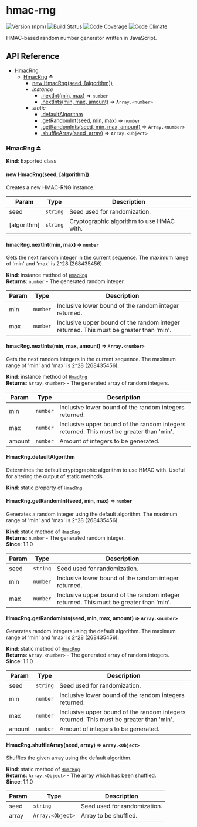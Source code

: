 # hmac-rng

[![Version (npm)](https://img.shields.io/npm/v/hmac-rng.svg)](https://npmjs.com/package/hmac-rng)
[![Build Status](https://img.shields.io/travis/kripod/hmac-rng.js/master.svg)](https://travis-ci.org/kripod/hmac-rng.js)
[![Code Coverage](https://img.shields.io/codeclimate/coverage/github/kripod/hmac-rng.js.svg)](https://codeclimate.com/github/kripod/hmac-rng.js/coverage)
[![Code Climate](https://img.shields.io/codeclimate/github/kripod/hmac-rng.js.svg)](https://codeclimate.com/github/kripod/hmac-rng.js)

HMAC-based random number generator written in JavaScript.

## API Reference

* [HmacRng](#module_HmacRng)
    * [HmacRng](#exp_module_HmacRng--HmacRng) ⏏
        * [new HmacRng(seed, [algorithm])](#new_module_HmacRng--HmacRng_new)
        * _instance_
            * [.nextInt(min, max)](#module_HmacRng--HmacRng+nextInt) ⇒ <code>number</code>
            * [.nextInts(min, max, amount)](#module_HmacRng--HmacRng+nextInts) ⇒ <code>Array.&lt;number&gt;</code>
        * _static_
            * [.defaultAlgorithm](#module_HmacRng--HmacRng.defaultAlgorithm)
            * [.getRandomInt(seed, min, max)](#module_HmacRng--HmacRng.getRandomInt) ⇒ <code>number</code>
            * [.getRandomInts(seed, min, max, amount)](#module_HmacRng--HmacRng.getRandomInts) ⇒ <code>Array.&lt;number&gt;</code>
            * [.shuffleArray(seed, array)](#module_HmacRng--HmacRng.shuffleArray) ⇒ <code>Array.&lt;Object&gt;</code>

<a name="exp_module_HmacRng--HmacRng"></a>
### HmacRng ⏏
**Kind**: Exported class  
<a name="new_module_HmacRng--HmacRng_new"></a>
#### new HmacRng(seed, [algorithm])
Creates a new HMAC-RNG instance.


| Param | Type | Description |
| --- | --- | --- |
| seed | <code>string</code> | Seed used for randomization. |
| [algorithm] | <code>string</code> | Cryptographic algorithm to use HMAC with. |

<a name="module_HmacRng--HmacRng+nextInt"></a>
#### hmacRng.nextInt(min, max) ⇒ <code>number</code>
Gets the next random integer in the current sequence.The maximum range of 'min' and 'max' is 2^28 (268435456).

**Kind**: instance method of <code>[HmacRng](#exp_module_HmacRng--HmacRng)</code>  
**Returns**: <code>number</code> - The generated random integer.  

| Param | Type | Description |
| --- | --- | --- |
| min | <code>number</code> | Inclusive lower bound of the random integer returned. |
| max | <code>number</code> | Inclusive upper bound of the random integer returned. This must be greater than 'min'. |

<a name="module_HmacRng--HmacRng+nextInts"></a>
#### hmacRng.nextInts(min, max, amount) ⇒ <code>Array.&lt;number&gt;</code>
Gets the next random integers in the current sequence.The maximum range of 'min' and 'max' is 2^28 (268435456).

**Kind**: instance method of <code>[HmacRng](#exp_module_HmacRng--HmacRng)</code>  
**Returns**: <code>Array.&lt;number&gt;</code> - The generated array of random integers.  

| Param | Type | Description |
| --- | --- | --- |
| min | <code>number</code> | Inclusive lower bound of the random integers returned. |
| max | <code>number</code> | Inclusive upper bound of the random integers returned. This must be greater than 'min'. |
| amount | <code>number</code> | Amount of integers to be generated. |

<a name="module_HmacRng--HmacRng.defaultAlgorithm"></a>
#### HmacRng.defaultAlgorithm
Determines the default cryptographic algorithm to use HMAC with.Useful for altering the output of static methods.

**Kind**: static property of <code>[HmacRng](#exp_module_HmacRng--HmacRng)</code>  
<a name="module_HmacRng--HmacRng.getRandomInt"></a>
#### HmacRng.getRandomInt(seed, min, max) ⇒ <code>number</code>
Generates a random integer using the default algorithm.The maximum range of 'min' and 'max' is 2^28 (268435456).

**Kind**: static method of <code>[HmacRng](#exp_module_HmacRng--HmacRng)</code>  
**Returns**: <code>number</code> - The generated random integer.  
**Since**: 1.1.0  

| Param | Type | Description |
| --- | --- | --- |
| seed | <code>string</code> | Seed used for randomization. |
| min | <code>number</code> | Inclusive lower bound of the random integer returned. |
| max | <code>number</code> | Inclusive upper bound of the random integer returned. This must be greater than 'min'. |

<a name="module_HmacRng--HmacRng.getRandomInts"></a>
#### HmacRng.getRandomInts(seed, min, max, amount) ⇒ <code>Array.&lt;number&gt;</code>
Generates random integers using the default algorithm.The maximum range of 'min' and 'max' is 2^28 (268435456).

**Kind**: static method of <code>[HmacRng](#exp_module_HmacRng--HmacRng)</code>  
**Returns**: <code>Array.&lt;number&gt;</code> - The generated array of random integers.  
**Since**: 1.1.0  

| Param | Type | Description |
| --- | --- | --- |
| seed | <code>string</code> | Seed used for randomization. |
| min | <code>number</code> | Inclusive lower bound of the random integers returned. |
| max | <code>number</code> | Inclusive upper bound of the random integers returned. This must be greater than 'min'. |
| amount | <code>number</code> | Amount of integers to be generated. |

<a name="module_HmacRng--HmacRng.shuffleArray"></a>
#### HmacRng.shuffleArray(seed, array) ⇒ <code>Array.&lt;Object&gt;</code>
Shuffles the given array using the default algorithm.

**Kind**: static method of <code>[HmacRng](#exp_module_HmacRng--HmacRng)</code>  
**Returns**: <code>Array.&lt;Object&gt;</code> - The array which has been shuffled.  
**Since**: 1.1.0  

| Param | Type | Description |
| --- | --- | --- |
| seed | <code>string</code> | Seed used for randomization. |
| array | <code>Array.&lt;Object&gt;</code> | Array to be shuffled. |

